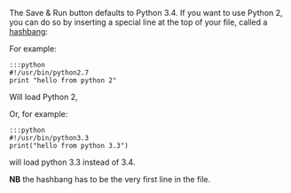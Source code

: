
<!--
.. title: How can I use a different version of Python for the Save & Run button?
.. slug: SaveAndRunPythonVersion
.. date: 2015-05-13 14:35:28 UTC+01:00
.. tags:
.. category:
.. link:
.. description:
.. type: text
-->



The Save &amp; Run button defaults to Python 3.4. If you want to use Python 2,
you can do so by inserting a special line at the top of your file, called a
[hashbang](https://en.wikipedia.org/wiki/Shebang_%28Unix%29):

For example:

    :::python
    #!/usr/bin/python2.7
    print "hello from python 2"



Will load Python 2,

Or, for example:

    :::python
    #!/usr/bin/python3.3
    print("hello from python 3.3")


will load python 3.3 instead of 3.4.

**NB** the hashbang has to be the very first line in the file.
